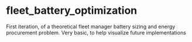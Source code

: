 # fleet_battery_optimization
First iteration, of a theoretical fleet manager battery sizing and energy procurement problem. Very basic, to help visualize future implementations
